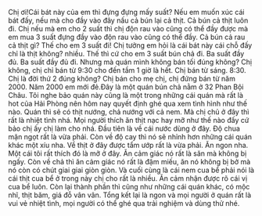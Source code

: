 Chị ơi!Cái bát này của em thì đựng đựng mấy suất? Nếu em muốn xúc cái bát đấy, nếu mà cho đầy vào đây nấu cả bún lại cả thịt. Cả bún cả thịt luôn đi. Chị nếu mà em cho 2 suất thì chị độn rau vào cũng có thể đầy được mà em mua 3 suất đựng đầy vào độn rau vào cũng có thể đầy. Cả bún cả rau cả thịt gì? Thế cho em 3 suất đi! Chị tưởng em hỏi là cái bát này cái chỗ đấy chỉ là thịt không? nhiều. Thế thì cứ cho em 3 suất bún chả đi. Ba suất đầy đủ. Ba suất đầy đủ đi. Nhưng mà quán mình không bán tối đúng không? Chị không, chị chỉ bán từ 9:30 cho đến tầm 1 giờ là hết. Chị bán từ sáng. 8:30. Chị là đời thứ 2 đúng không? Chị bán cho mẹ chị, chị đứng bán từ năm 2000. Năm 2000 em mới đẻ.Đây là một quán bún chả nằm ở 32 Phan Bội Châu. Tôi nghe bảo quán này cũng là một trong những cái quán mà rất là hot của Hải Phòng nên hôm nay quyết định ghé qua xem tình hình như thế nào. Quán thì sẽ có thịt nướng, chả nướng với cả nem. Mà chị chủ ở đây thì rất là nhiệt tình nhá. Mọi người thích ăn thịt nạc hay mỡ như thế nào đấy cứ bảo chị ấy chị làm cho nhá. Đầu tiên là về cái nước dùng ở đây. Độ chua mặn ngọt rất là vừa phải. Còn về độ cay thì nó sẽ nhỉnh hơn những cái quán khác một xíu nha. Về thịt ở đây được tẩm ướp rất là vừa phải. Ăn ngon nha. Một cái tôi rất thích đó là mỡ ở đây. Ăn cảm giác nó rất là săn mà không bị ngấy. Còn về chả thì ăn cảm giác nó rất là đậm miếu, ăn nó không bị bở mà nó còn có chút giai giai giòn giòn. Và cuối cùng là cái nem cua bể phải nói là cái thịt cua bể ở trong này chị cho rất là nhiều. Ăn cảm nhận được rõ cái vị cua bể luôn. Còn lại thành phần thì cũng như những cái quán khác, có mộc nhĩ, thịt băm, giá đỗ vân vân. Tổng kết lại là ngon và mọi người ở quán rất là vui vẻ nhiệt tình, mọi người có thể ghé qua trải nghiệm và dùng thử nhé.